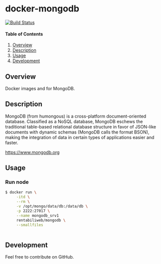 # docker-mongodb

[![Build Status](https://travis-ci.org/rentabiliweb/docker-mongodb.svg?branch=master)](https://travis-ci.org/rentabiliweb/docker-mongodb)

#### Table of Contents

1. [Overview](#overview)
2. [Description](#description)
3. [Usage](#usage)
4. [Development](#development)

## Overview

Docker images and for MongoDB.

## Description

MongoDB (from humongous) is a cross-platform document-oriented database. Classified as a NoSQL database, MongoDB eschews the traditional table-based relational database structure in favor of JSON-like documents with dynamic schemas (MongoDB calls the format BSON), making the integration of data in certain types of applications easier and faster.

https://www.mongodb.org


## Usage

### Run node

```bash
$ docker run \
  	 -itd \
  	 --rm \
  	 -v /opt/mongo/data/db:/data/db \
	 -p 2222:27017 \
	 --name mongodb_srv1
	 rentabiliweb/mongodb \
	 --smallfiles
	 
```

## Development

Feel free to contribute on GitHub.
